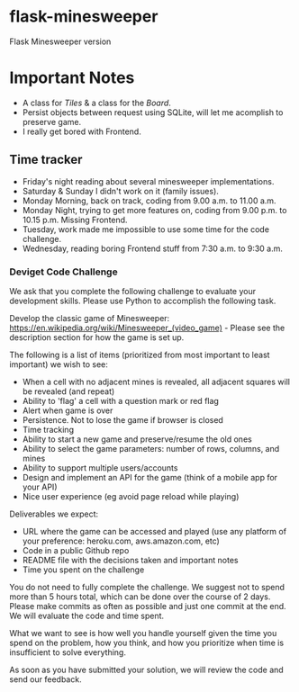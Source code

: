 # flask-minesweeper
Flask Minesweeper version

# Important Notes

- A class for *Tiles* & a class for the *Board*.
- Persist objects between request using SQLite, will let me acomplish to preserve game.
- I really get bored with Frontend. 

## Time tracker

- Friday's night reading about several minesweeper implementations.
- Saturday & Sunday I didn't work on it (family issues). 
- Monday Morning, back on track, coding from 9.00 a.m. to 11.00 a.m.
- Monday Night, trying to get more features on, coding from 9.00 p.m. to 10.15 p.m. Missing Frontend.
- Tuesday, work made me impossible to use some time for the code challenge.
- Wednesday, reading boring Frontend stuff from 7:30 a.m. to 9:30 a.m.

### Deviget Code Challenge

We ask that you complete the following challenge to evaluate your development skills. Please use Python to accomplish the following task.

Develop the classic game of Minesweeper: https://en.wikipedia.org/wiki/Minesweeper_(video_game) - Please see the description section for how the game is set up.

The following is a list of items (prioritized from most important to least important) we wish to see:
* When a cell with no adjacent mines is revealed, all adjacent squares will be revealed (and repeat)
* Ability to 'flag' a cell with a question mark or red flag
* Alert when game is over
* Persistence. Not to lose the game if browser is closed
* Time tracking
* Ability to start a new game and preserve/resume the old ones
* Ability to select the game parameters: number of rows, columns, and mines
* Ability to support multiple users/accounts
* Design and implement an API for the game (think of a mobile app for your API)
* Nice user experience (eg avoid page reload while playing)

Deliverables we expect:
* URL where the game can be accessed and played (use any platform of your preference: heroku.com, aws.amazon.com, etc)
* Code in a public Github repo
* README file with the decisions taken and important notes
* Time you spent on the challenge

You do not need to fully complete the challenge. We suggest not to spend more than 5 hours total, which can be done over the course of 2 days.  Please make commits as often as possible and just one commit at the end.  We will evaluate the code and time spent.

What we want to see is how well you handle yourself given the time you spend on the problem, how you think, and how you prioritize when time is insufficient to solve everything.

As soon as you have submitted your solution, we will review the code and send our feedback.

